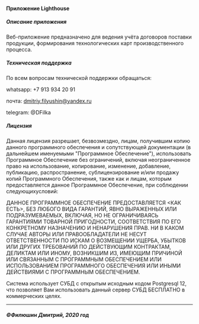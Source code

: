 #### Приложение Lighthouse

##### Описание приложения

Веб-приложение предназначено для ведения учёта договоров поставки продукции, формирования технологических карт производственного процесса.


##### Техническая поддержка

По всем вопросам технической поддержки обращаться:

whatsapp: +7 913 934 20 91

почта: dmitriy.filyushin@yandex.ru

telegram: @DFilka


##### Лицензия

Данная лицензия разрешает, безвозмездно, лицам, получившим копию данного программного обеспечения и  сопутствующей документации (в дальнейшем 
именуемыми "Программное Обеспечение"), использовать Программное  Обеспечение без 
ограничений, включая неограниченное право на использование, копирование, изменение,  добавление, публикацию, 
распространение,  сублицензирование и/или продажу копий Программного Обеспечения, также как и лицам, которым предоставляется данное Программное 
Обеспечение, при соблюдении следующихусловий:

ДАННОЕ ПРОГРАММНОЕ ОБЕСПЕЧЕНИЕ ПРЕДОСТАВЛЯЕТСЯ <КАК ЕСТЬ>, БЕЗ  ЛЮБОГО ВИДА ГАРАНТИЙ, ЯВНО  ВЫРАЖЕННЫХ ИЛИ ПОДРАЗУМЕВАЕМЫХ, 
ВКЛЮЧАЯ, НО НЕ  ОГРАНИЧИВАЯСЬ ГАРАНТИЯМИ ТОВАРНОЙ ПРИГОДНОСТИ, СООТВЕТСТВИЯ ПО ЕГО КОНКРЕТНОМУ НАЗНАЧЕНИЮ И  НЕНАРУШЕНИЯ 
ПРАВ. НИ В КАКОМ СЛУЧАЕ АВТОРЫ ИЛИ ПРАВООБЛАДАТЕЛИ НЕ НЕСУТ ОТВЕТСТВЕННОСТИ ПО ИСКАМ О ВОЗМЕЩЕНИИ УЩЕРБА, УБЫТКОВ ИЛИ 
ДРУГИХ ТРЕБОВАНИЙ ПО ДЕЙСТВУЮЩИМ КОНТРАКТАМ, ДЕЛИКТАМ ИЛИ ИНОМУ, ВОЗНИКШИМ ИЗ, ИМЕЮЩИМ ПРИЧИНОЙ ИЛИ СВЯЗАННЫМ С 
ПРОГРАММНЫМ ОБЕСПЕЧЕНИЕМ ИЛИ ИСПОЛЬЗОВАНИЕМ ПРОГРАММНОГО ОБЕСПЕЧЕНИЯ ИЛИ ИНЫМИ ДЕЙСТВИЯМИ С ПРОГРАММНЫМ 
ОБЕСПЕЧЕНИЕМ.

Система использует СУБД с открытым исходным кодом Postgresql 12, что позволяет 
Вам использовать данный сервер СУБД  БЕСПЛАТНО в коммерческих целях.


----

##### ©Филюшин Дмитрий, 2020 год